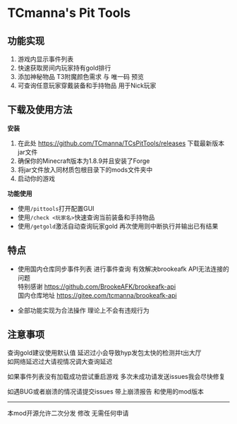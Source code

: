 TCmanna's Pit Tools
===

## 功能实现

1. 游戏内显示事件列表
2. 快速获取房间内玩家持有gold排行
3. 添加神秘物品 T3附魔颜色需求 与 唯一码 预览
4. 可查询任意玩家穿戴装备和手持物品 用于Nick玩家

## 下载及使用方法

**安装**  
1. 在此处 https://github.com/TCmanna/TCsPitTools/releases 下载最新版本jar文件
2. 确保你的Minecraft版本为1.8.9并且安装了Forge
3. 将jar文件放入同材质包根目录下的mods文件夹中
4. 启动你的游戏

**功能使用**  
* 使用`/pittools`打开配置GUI
* 使用`/check <玩家名>`快速查询当前装备和手持物品
* 使用`/getgold`激活自动查询玩家gold 再次使用则中断执行并输出已有结果

## 特点

* 使用国内仓库同步事件列表 进行事件查询 有效解决brookeafk API无法连接的问题  
  特别感谢 https://github.com/BrookeAFK/brookeafk-api  
  国内仓库地址 https://gitee.com/tcmanna/brookeafk-api

* 全部功能实现为合法操作 理论上不会有违规行为

## 注意事项

查询gold建议使用默认值 延迟过小会导致hyp发包太快的检测并t出大厅  
如网络延迟过大请视情况调大查询延迟  
  
如果事件列表没有加载成功尝试重启游戏 多次未成功请发送issues我会尽快修复  
  
如遇BUG或者崩溃的情况请提交issues 带上崩溃报告 和使用的mod版本  

---
本mod开源允许二次分发 修改 无需任何申请
